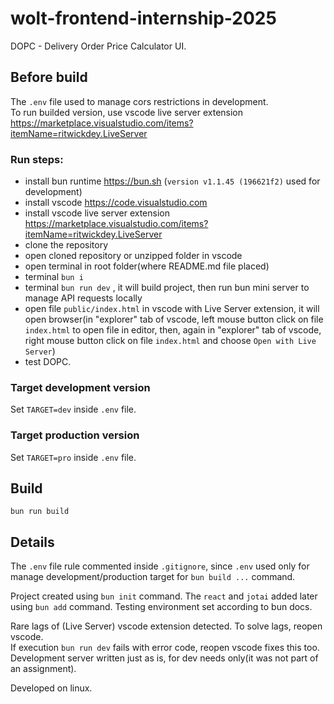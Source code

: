 # wolt-frontend-internship-2025  
DOPC - Delivery Order Price Calculator UI.  

## Before build  
The `.env` file used to manage cors restrictions in development.  
To run builded version, use vscode live server extension
https://marketplace.visualstudio.com/items?itemName=ritwickdey.LiveServer

### Run steps:
- install bun runtime https://bun.sh (`version v1.1.45 (196621f2)` used for development)  
- install vscode https://code.visualstudio.com  
- install vscode live server extension https://marketplace.visualstudio.com/items?itemName=ritwickdey.LiveServer  
- clone the repository  
- open cloned repository or unzipped folder in vscode  
- open terminal in root folder(where README.md file placed)  
- terminal `bun i`  
- terminal `bun run dev` , it will build project, then run bun mini server to manage API requests locally  
- open file `public/index.html` in vscode with Live Server extension, it will open browser(in "explorer" tab of vscode, left mouse button click on file `index.html` to open file in editor, then, again in "explorer" tab of vscode, right mouse button click on file `index.html` and choose `Open with Live Server`)  
- test DOPC.  

### Target development version  
Set `TARGET=dev` inside `.env` file.  

### Target production version  
Set `TARGET=pro` inside `.env` file.  

## Build  
`bun run build`  

## Details  
The `.env` file rule commented inside `.gitignore`, since `.env` used only for manage development/production target for `bun build ...` command.  

Project created using `bun init` command. The `react` and `jotai` added later using `bun add` command. Testing environment set according to bun docs.  

Rare lags of (Live Server) vscode extension detected. To solve lags, reopen vscode.  
If execution `bun run dev` fails with error code, reopen vscode fixes this too. Development server written just as is, for dev needs only(it was not part of an assignment).  

Developed on linux.  
